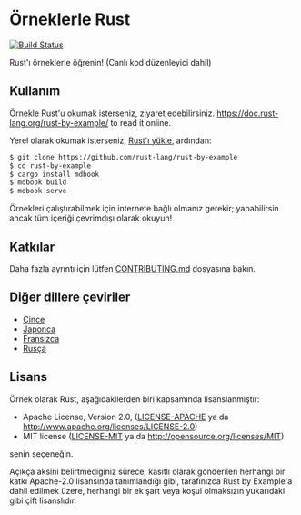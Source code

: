 # Örneklerle Rust

[![Build Status][travis-badge]][travis-repo]

[travis-badge]: https://travis-ci.com/rust-lang/rust-by-example.svg?branch=master
[travis-repo]: https://travis-ci.com/rust-lang/rust-by-example

Rust'ı örneklerle öğrenin! (Canlı kod düzenleyici dahil)

## Kullanım

Örnekle Rust'u okumak isterseniz, ziyaret edebilirsiniz. <https://doc.rust-lang.org/rust-by-example/>
to read it online.

Yerel olarak okumak isterseniz, [Rust'ı yükle], ardından:

```bash
$ git clone https://github.com/rust-lang/rust-by-example
$ cd rust-by-example
$ cargo install mdbook
$ mdbook build
$ mdbook serve
```

[Rust'ı yükle]: https://www.rust-lang.org/tools/install

Örnekleri çalıştırabilmek için internete bağlı olmanız gerekir; yapabilirsin
ancak tüm içeriği çevrimdışı olarak okuyun!

## Katkılar

Daha fazla ayrıntı için lütfen [CONTRIBUTING.md] dosyasına bakın.

[CONTRIBUTING.md]: https://github.com/rust-lang/rust-by-example/blob/master/CONTRIBUTING.md

## Diğer dillere çeviriler

* [Çince](https://github.com/rust-lang-cn/rust-by-example-cn)
* [Japonca](https://github.com/rust-lang-ja/rust-by-example-ja)
* [Fransızca](https://github.com/Songbird0/FR_RBE)
* [Rusça](https://github.com/ruRust/rust-by-example)

## Lisans

Örnek olarak Rust, aşağıdakilerden biri kapsamında lisanslanmıştır:

* Apache License, Version 2.0, ([LICENSE-APACHE](LICENSE-APACHE) ya da
  <http://www.apache.org/licenses/LICENSE-2.0>)
* MIT license ([LICENSE-MIT](LICENSE-MIT) ya da
  <http://opensource.org/licenses/MIT>)

senin seçeneğin.

Açıkça aksini belirtmediğiniz sürece, kasıtlı olarak gönderilen herhangi bir katkı
Apache-2.0 lisansında tanımlandığı gibi, tarafınızca Rust by Example'a dahil edilmek üzere,
herhangi bir ek şart veya koşul olmaksızın yukarıdaki gibi çift lisanslıdır.
